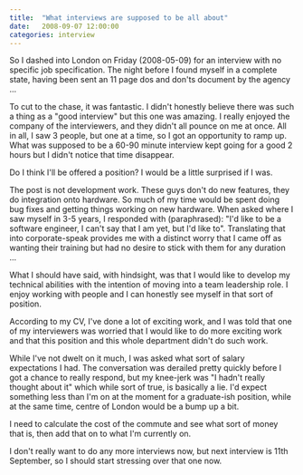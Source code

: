 ```yaml
---
title:  "What interviews are supposed to be all about"
date:   2008-09-07 12:00:00
categories: interview
---
```


So I dashed into London on Friday (2008-05-09) for an interview with no specific job specification. The night before I found myself in a complete state, having been sent an 11 page dos and don'ts document by the agency ...

To cut to the chase, it was fantastic. I didn't honestly believe there was such a thing as a "good interview" but this one was amazing. I really enjoyed the company of the interviewers, and they didn't all pounce on me at once. All in all, I saw 3 people, but one at a time, so I got an opportunity to ramp up. What was supposed to be a 60-90 minute interview kept going for a good 2 hours but I didn't notice that time disappear.

Do I think I'll be offered a position? I would be a little surprised if I was.

The post is not development work. These guys don't do new features, they do integration onto hardware. So much of my time would be spent doing bug fixes and getting things working on new hardware. When asked where I saw myself in 3-5 years, I responded with (paraphrased): "I'd like to be a software engineer, I can't say that I am yet, but I'd like to". Translating that into corporate-speak provides me with a distinct worry that I came off as wanting their training but had no desire to stick with them for any duration ...

What I should have said, with hindsight, was that I would like to develop my technical abilities with the intention of moving into a team leadership role. I enjoy working with people and I can honestly see myself in that sort of position.

According to my CV, I've done a lot of exciting work, and I was told that one of my interviewers was worried that I would like to do more exciting work and that this position and this whole department didn't do such work.

While I've not dwelt on it much, I was asked what sort of salary expectations I had. The conversation was derailed pretty quickly before I got a chance to really respond, but my knee-jerk was "I hadn't really thought about it" which while sort of true, is basically a lie. I'd expect something less than I'm on at the moment for a graduate-ish position, while at the same time, centre of London would be a bump up a bit.

I need to calculate the cost of the commute and see what sort of money that is, then add that on to what I'm currently on.

I don't really want to do any more interviews now, but next interview is 11th September, so I should start stressing over that one now.

